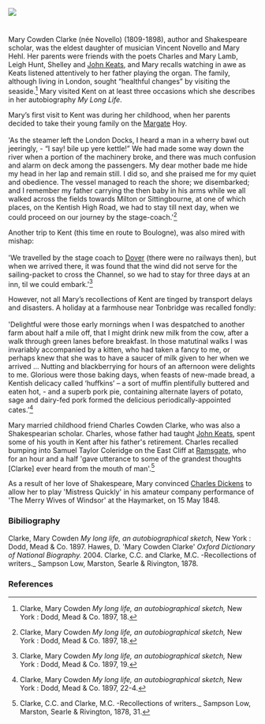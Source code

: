 <a href="https://juncture-digital.org"><img src="https://juncture-digital.org/images/ve-button.png"/></a>

<param author="Michelle Crowther" banner="/images/banners/19c.jpg" layout="vtl" title="Mary Cowden Clarke" ve-config=""/>

<param aliases="Ramsgate" eid="Q736439" ve-entity=""/>
<param aliases="Dover" eid="Q179224" ve-entity=""/>
<param aliases="Margate" eid="Q618045" ve-entity=""/>
<param aliases="Tunbridge" eid="Q665489" ve-entity=""/>
<param aliases="Milton" eid="Q6860945" ve-entity=""/>
<param aliases="Sittingbourne" eid="Q1626044" ve-entity=""/>

#

Mary Cowden Clarke (née Novello) (1809-1898), author and Shakespeare scholar, was the eldest daughter of musician Vincent Novello and Mary Hehl. Her parents were friends with the poets Charles and Mary Lamb, Leigh Hunt, Shelley and [John Keats]( /19c-keats-margate/), and Mary recalls watching in awe as Keats listened attentively to her father playing the organ. The family, although living in London, sought “healthful changes” by visiting the seaside.[^ref1] Mary visited Kent on at least three occasions which she describes in her autobiography _My Long Life_.
<param ve-image-v2 manifest="https://iiif.juncture-digital.org/wc:Mary_Victoria_Cowden_Clarke_%28nee_Novello%29%2C_ca._1870s.jpg/manifest.json">

Mary’s first visit to Kent was during her childhood, when her parents decided to take their young family on the [Margate](/19c/19c-margate) Hoy. 
<br/><br/>
'As the steamer left the London Docks, I heard a man in a wherry bawl out jeeringly, - “I say! bile up yere kettle!” We had made some way down the river when a portion of the machinery broke, and there was much confusion and alarm on deck among the passengers. My dear mother bade me hide my head in her lap and remain still. I did so, and she praised me for my quiet and obedience. The vessel managed to reach the shore; we disembarked; and I remember my father carrying the then baby in his arms while we all walked across the fields towards Milton or Sittingbourne, at one of which places, on the Kentish High Road, we had to stay till next day, when we could proceed on our journey by the stage-coach.'[^ref2]
<param ve-image-v2 manifest="https://iiif.juncture-digital.org/wc:Scene_aboard_a_Margate_hoy.jpg/manifest.json">
<param center="Q686094" ve-map="" zoom="15"/>

Another trip to Kent (this time en route to Boulogne), was also mired with mishap: 
<br/><br/>
'We travelled by the stage coach to [Dover](/19c/19c-dover) (there were no railways then), but when we arrived there, it was found that the wind did not serve for the sailing-packet to cross the Channel, so we had to stay for three days at an inn, til we could embark.'[^ref3]
<param ve-image-v2 manifest="https://iiif.juncture-digital.org/gh:kent-map/images/19c/Snargate St Dover 1830.jpg/manifest.json">
<param center="Q179224" ve-map="" zoom="15"/>

However, not all Mary’s recollections of Kent are tinged by transport delays and disasters. A holiday at a farmhouse near Tonbridge was recalled fondly:
<br/><br/>
'Delightful were those early mornings when I was despatched to another farm about half a mile off, that I might drink new milk from the cow, after a walk through green lanes before breakfast. In those matutinal walks I was invariably accompanied by a kitten, who had taken a fancy to me, or perhaps knew that she was to have a saucer of milk given to her when we arrived ... Nutting and blackberrying for hours of an afternoon were delights to me. Glorious were those baking days, when feasts of new-made bread, a Kentish delicacy called ‘huffkins’ – a sort of muffin plentifully buttered and eaten hot, - and a superb pork pie, containing alternate layers of potato, sage and dairy-fed pork formed the delicious periodically-appointed cates.’[^ref4]
<param ve-image-v2 manifest="https://iiif.juncture-digital.org/wc:%27Blackberries%27_by_John_F._Francis.jpg/manifest.json">
<param center="Q665489" ve-map="" zoom="10"/>

Mary married childhood friend Charles Cowden Clarke, who was also a Shakespearian scholar. Charles, whose father had taught [John Keats](/19c-keats-margate/), spent some of his youth in Kent after his father's retirement. Charles recalled bumping into Samuel Taylor Coleridge on the East Cliff at [Ramsgate](https://kent-maps.online/19c/19c-ramsgate/), who for an hour and a half 'gave utterance to some of the grandest thoughts [Clarke] ever heard from the mouth of man'.[^ref5] 
<param attribution="Kent Maps Online Collection" label="Ramsgate, East Cliff Promenade" url="https://stor.artstor.org/stor/47ed345c-3d26-4e7f-a46e-3bdc267e68f4" ve-image=""/>
<param center="Q736439" ve-map="" zoom="10"/>

As a result of her love of Shakespeare, Mary convinced [Charles Dickens](/dickens/) to allow her to play 'Mistress Quickly' in his amateur company performance of 'The Merry Wives of Windsor' at the Haymarket, on 15 May 1848.
<param ve-image-v2 manifest="https://iiif.juncture-digital.org/wc:Falstaff_and_Mistress_Quickly_Francis_Philip_Stephanoff.jpeg/manifest.json">

### Bibiliography
Clarke, Mary Cowden _My long life, an autobiographical sketch,_ New York : Dodd, Mead &amp; Co. 1897.
Hawes, D. 'Mary Cowden Clarke' _Oxford Dictionary of National Biography._ 2004.
Clarke, C.C. and Clarke, M.C. -Recollections of writers._ Sampson Low, Marston, Searle &amp; Rivington, 1878.

### References
[^ref1]: Clarke, Mary Cowden _My long life, an autobiographical sketch,_ New York : Dodd, Mead &amp; Co. 1897, 18.
[^ref2]: Clarke, Mary Cowden _My long life, an autobiographical sketch,_ New York : Dodd, Mead &amp; Co. 1897, 18.
[^ref3]: Clarke, Mary Cowden _My long life, an autobiographical sketch,_ New York : Dodd, Mead &amp; Co. 1897, 19.
[^ref4]: Clarke, Mary Cowden _My long life, an autobiographical sketch,_ New York : Dodd, Mead &amp; Co. 1897, 22-4.
[^ref5]: Clarke, C.C. and Clarke, M.C. -Recollections of writers._ Sampson Low, Marston, Searle &amp; Rivington, 1878, 31.

